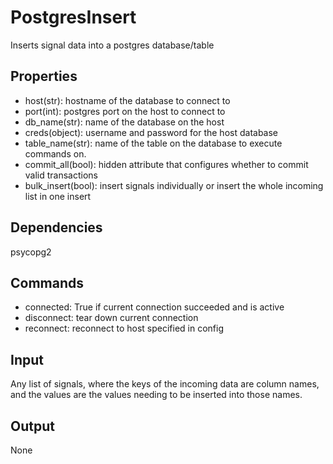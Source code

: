 PostgresInsert
==============

Inserts signal data into a postgres database/table

Properties
--------------
-  host(str): hostname of the database to connect to
-  port(int): postgres port on the host to connect to
-  db_name(str): name of the database on the host
-  creds(object): username and password for the host database
-  table_name(str): name of the table on the database to execute commands on.
-  commit_all(bool): hidden attribute that configures whether to commit valid transactions
-  bulk_insert(bool): insert signals individually or insert the whole incoming list in one insert

Dependencies
----------------
psycopg2

Commands
----------------
-  connected: True if current connection succeeded and is active
-  disconnect: tear down current connection
-  reconnect: reconnect to host specified in config

Input
-------
Any list of signals, where the keys of the incoming data are column names,
and the values are the values needing to be inserted into those names.

Output
---------
None
